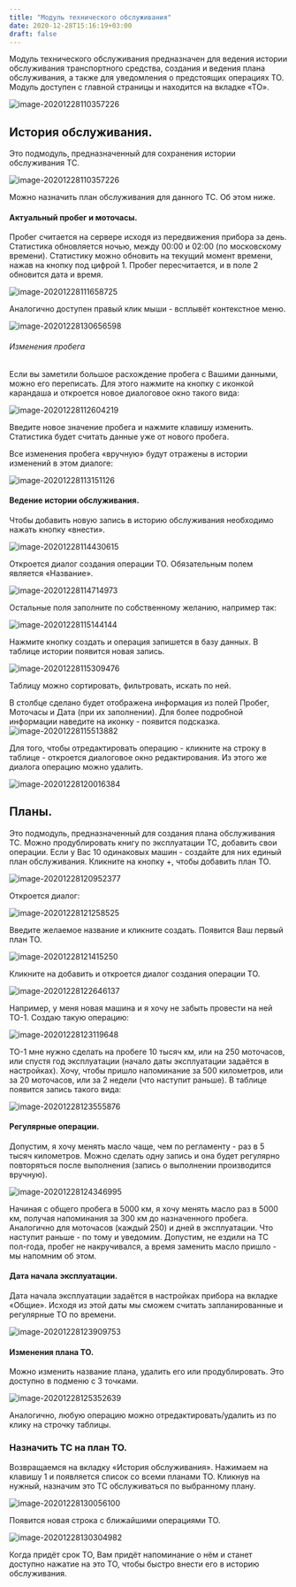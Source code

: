 ```yaml
---
title: "Модуль технического обслуживания"
date: 2020-12-28T15:16:19+03:00
draft: false
---
```

Модуль технического обслуживания предназначен для ведения истории обслуживания транспортного средства, создания и ведения плана обслуживания, а также для уведомления о предстоящих операциях ТО. Модуль доступен с главной страницы и находится на вкладке «ТО».

![image-20201228110357226](/images/maintenance/image-20201228104715830.png )

## История обслуживания.

Это подмодуль, предназначенный для сохранения истории обслуживания ТС.

![image-20201228110357226](/images/maintenance/image-20201228110357226.png)

Можно назначить план обслуживания для данного ТС. Об этом ниже.

#### Актуальный пробег и моточасы.

Пробег считается на сервере исходя из передвижения прибора за день. Статистика обновляется ночью, между 00:00 и 02:00 (по московскому времени). Статистику можно обновить на текущий момент времени, нажав на кнопку под цифрой 1. Пробег пересчитается, и в поле 2 обновится дата и время.

![image-20201228111658725](/images/maintenance/image-20201228111658725.png)

Аналогично доступен правый клик мыши - всплывёт контекстное меню.

![image-20201228130656598](/images/maintenance/image-20201228130656598.png)

###### Изменения пробега

Если вы заметили большое расхождение пробега с Вашими данными, можно его переписать. Для этого нажмите на кнопку с иконкой карандаша и откроется новое диалоговое окно такого вида:

![image-20201228112604219](/images/maintenance/image-20201228112604219.png)

Введите новое значение пробега и нажмите клавишу изменить. Статистика будет считать данные уже от нового пробега.

Все изменения пробега «вручную» будут отражены в истории изменений в этом диалоге:

![image-20201228113151126](/images/maintenance/image-20201228113151126.png)

#### Ведение истории обслуживания.

Чтобы добавить новую запись в историю обслуживания необходимо нажать кнопку «внести». 

![image-20201228114430615](/images/maintenance/image-20201228114430615.png)

Откроется диалог создания операции ТО. Обязательным полем является «Название». 

![image-20201228114714973](/images/maintenance/image-20201228114714973.png)

Остальные поля заполните по собственному желанию, например так:

![image-20201228115144144](/images/maintenance/image-20201228115144144.png)

Нажмите кнопку создать и операция запишется в базу данных. В таблице истории появится новая запись.

![image-20201228115309476](/images/maintenance/image-20201228115309476.png)

Таблицу можно сортировать, фильтровать, искать по ней.

В столбце сделано будет отображена информация из полей Пробег, Моточасы и Дата (при их заполнении). Для более подробной информации наведите на иконку - появится подсказка. ![image-20201228115513882](/images/maintenance/image-20201228115513882.png)

Для того, чтобы отредактировать операцию - кликните на строку в таблице - откроется диалоговое окно редактирования. Из этого же диалога операцию можно удалить.

![image-20201228120016384](/images/maintenance/image-20201228120016384.png)



## Планы.

Это подмодуль, предназначенный для создания плана обслуживания ТС. Можно продублировать книгу по эксплуатации ТС, добавить свои операции. Если у Вас 10 одинаковых машин - создайте для них единый план обслуживания. Кликните на кнопку +, чтобы добавить план ТО.

![image-20201228120952377](/images/maintenance/image-20201228120952377.png)

Откроется диалог:

![image-20201228121258525](/images/maintenance/image-20201228121258525.png)

Введите желаемое название и кликните создать. Появится Ваш первый план ТО.

![image-20201228121415250](/images/maintenance/image-20201228121415250.png)

Кликните на добавить и откроется диалог создания операции ТО.

![image-20201228122646137](/images/maintenance/image-20201228122646137.png)

Например, у меня новая машина и я хочу не забыть провести на ней ТО-1. Создаю такую операцию:

![image-20201228123119648](/images/maintenance/image-20201228123119648.png)

ТО-1 мне нужно сделать на пробеге 10 тысяч км, или на 250 моточасов, или спустя год эксплуатации (начало даты эксплуатации задаётся в настройках). Хочу, чтобы пришло напоминание за 500 километров, или за 20 моточасов, или за 2 недели (что наступит раньше). В таблице появится запись такого вида:

![image-20201228123555876](/images/maintenance/image-20201228123555876.png)

#### Регулярные операции.

Допустим, я хочу менять масло чаще, чем по регламенту - раз в 5 тысяч километров. Можно сделать одну запись и она будет регулярно повторяться после выполнения (запись о выполнении производится вручную).

![image-20201228124346995](/images/maintenance/image-20201228124346995.png)

Начиная с общего пробега в 5000 км, я хочу менять масло раз в 5000 км, получая напоминания за 300 км до назначенного пробега. Аналогично для моточасов (каждый 250) и дней в эксплуатации. Что наступит раньше - по тому и уведомим. Допустим, не ездили на ТС пол-года, пробег не накручивался, а время заменить масло пришло - мы напомним об этом.

#### Дата начала эксплуатации.

Дата начала эксплуатации задаётся в настройках прибора на вкладке «Общие». Исходя из этой даты мы сможем считать запланированные и регулярные ТО по времени.

![image-20201228123909753](/images/maintenance/image-20201228123909753.png)

#### Изменения плана ТО.

Можно изменить название плана, удалить его или продублировать. Это доступно в подменю с 3 точками.

![image-20201228125352639](/images/maintenance/image-20201228125352639.png)

Аналогично, любую операцию можно отредактировать/удалить из по клику на строчку таблицы.



### Назначить ТС на план ТО.

Возвращаемся на вкладку «История обслуживания». Нажимаем на клавишу 1 и появляется список со всеми планами ТО. Кликнув на нужный, назначим это ТС обслуживаться по выбранному плану.

![image-20201228130056100](/images/maintenance/image-20201228130056100.png)

Появится новая строка с ближайшими операциями ТО.

![image-20201228130304982](/images/maintenance/image-20201228130304982.png)

Когда придёт срок ТО, Вам придёт напоминание о нём и станет доступно нажатие на это ТО, чтобы быстро внести его в историю обслуживания.
